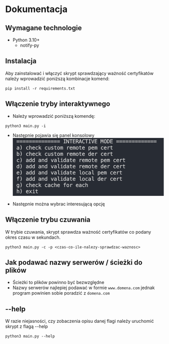 # Dokumentacja

## Wymagane technologie

- Python 3.10+
    - notify-py

## Instalacja

Aby zainstalować i włączyć skrypt sprawdzający ważność
certyfikatów należy wprowadzić poniższą kombinacje komend:

```
pip install -r requirements.txt
```

## Włączenie tryby interaktywnego

- Należy wprowadzić poniższą komendę:
```
python3 main.py -i
```

- Następnie pojawia się panel konsolowy
![alt text](images/image1.png)

- Następnie można wybrac interesującą opcję

## Włączenie trybu czuwania

W trybie czuwania, skrypt sprawdza ważność certyfikatów 
co podany okres czasu w sekundach.
```
python3 main.py -c -p <czas-co-ile-nalezy-sprawdzac-waznosc>
```

## Jak podawać nazwy serwerów / ścieżki do plików
- Ścieżki to plików powinno być bezwzględne
- Nazwy serwerów najlepiej podawać w formie ```www.domena.com``` jednak program powinien sobie poradzić
 z ```domena.com```

## --help

W razie niejasności, czy zobaczenia opisu danej flagi należy 
uruchomić skrypt z flagą --help

```
python3 main.py --help
```

